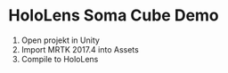 # HoloLens Soma Cube Demo

1. Open projekt in Unity
2. Import MRTK 2017.4 into Assets
3. Compile to HoloLens